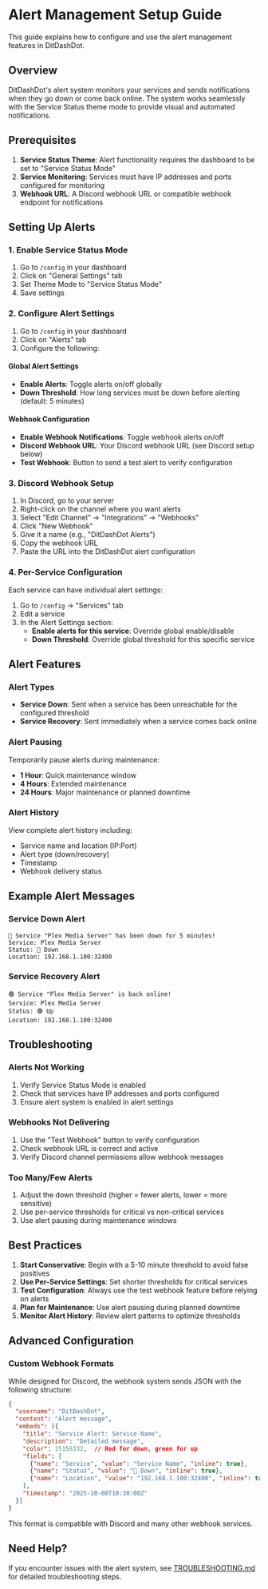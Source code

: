 # Alert Management Setup Guide

This guide explains how to configure and use the alert management features in DitDashDot.

## Overview

DitDashDot's alert system monitors your services and sends notifications when they go down or come back online. The system works seamlessly with the Service Status theme mode to provide visual and automated notifications.

## Prerequisites

1. **Service Status Theme**: Alert functionality requires the dashboard to be set to "Service Status Mode"
2. **Service Monitoring**: Services must have IP addresses and ports configured for monitoring
3. **Webhook URL**: A Discord webhook URL or compatible webhook endpoint for notifications

## Setting Up Alerts

### 1. Enable Service Status Mode

1. Go to `/config` in your dashboard
2. Click on "General Settings" tab
3. Set Theme Mode to "Service Status Mode"
4. Save settings

### 2. Configure Alert Settings

1. Go to `/config` in your dashboard
2. Click on "Alerts" tab
3. Configure the following:

#### Global Alert Settings
- **Enable Alerts**: Toggle alerts on/off globally
- **Down Threshold**: How long services must be down before alerting (default: 5 minutes)

#### Webhook Configuration
- **Enable Webhook Notifications**: Toggle webhook alerts on/off
- **Discord Webhook URL**: Your Discord webhook URL (see Discord setup below)
- **Test Webhook**: Button to send a test alert to verify configuration

### 3. Discord Webhook Setup

1. In Discord, go to your server
2. Right-click on the channel where you want alerts
3. Select "Edit Channel" → "Integrations" → "Webhooks"
4. Click "New Webhook"
5. Give it a name (e.g., "DitDashDot Alerts")
6. Copy the webhook URL
7. Paste the URL into the DitDashDot alert configuration

### 4. Per-Service Configuration

Each service can have individual alert settings:

1. Go to `/config` → "Services" tab
2. Edit a service
3. In the Alert Settings section:
   - **Enable alerts for this service**: Override global enable/disable
   - **Down Threshold**: Override global threshold for this specific service

## Alert Features

### Alert Types

- **Service Down**: Sent when a service has been unreachable for the configured threshold
- **Service Recovery**: Sent immediately when a service comes back online

### Alert Pausing

Temporarily pause alerts during maintenance:
- **1 Hour**: Quick maintenance window
- **4 Hours**: Extended maintenance
- **24 Hours**: Major maintenance or planned downtime

### Alert History

View complete alert history including:
- Service name and location (IP:Port)
- Alert type (down/recovery)
- Timestamp
- Webhook delivery status

## Example Alert Messages

### Service Down Alert
```
🔴 Service "Plex Media Server" has been down for 5 minutes!
Service: Plex Media Server
Status: 🔴 Down
Location: 192.168.1.100:32400
```

### Service Recovery Alert
```
🟢 Service "Plex Media Server" is back online!
Service: Plex Media Server
Status: 🟢 Up
Location: 192.168.1.100:32400
```

## Troubleshooting

### Alerts Not Working
1. Verify Service Status Mode is enabled
2. Check that services have IP addresses and ports configured
3. Ensure alert system is enabled in alert settings

### Webhooks Not Delivering
1. Use the "Test Webhook" button to verify configuration
2. Check webhook URL is correct and active
3. Verify Discord channel permissions allow webhook messages

### Too Many/Few Alerts
1. Adjust the down threshold (higher = fewer alerts, lower = more sensitive)
2. Use per-service thresholds for critical vs non-critical services
3. Use alert pausing during maintenance windows

## Best Practices

1. **Start Conservative**: Begin with a 5-10 minute threshold to avoid false positives
2. **Use Per-Service Settings**: Set shorter thresholds for critical services
3. **Test Configuration**: Always use the test webhook feature before relying on alerts
4. **Plan for Maintenance**: Use alert pausing during planned downtime
5. **Monitor Alert History**: Review alert patterns to optimize thresholds

## Advanced Configuration

### Custom Webhook Formats

While designed for Discord, the webhook system sends JSON with the following structure:
```json
{
  "username": "DitDashDot",
  "content": "Alert message",
  "embeds": [{
    "title": "Service Alert: Service Name",
    "description": "Detailed message",
    "color": 15158332,  // Red for down, green for up
    "fields": [
      {"name": "Service", "value": "Service Name", "inline": true},
      {"name": "Status", "value": "🔴 Down", "inline": true},
      {"name": "Location", "value": "192.168.1.100:32400", "inline": true}
    ],
    "timestamp": "2025-10-08T10:30:00Z"
  }]
}
```

This format is compatible with Discord and many other webhook services.

## Need Help?

If you encounter issues with the alert system, see [TROUBLESHOOTING.md](TROUBLESHOOTING.md) for detailed troubleshooting steps.